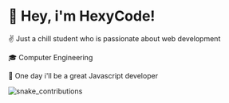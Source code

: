 # 🫡 Hey, i'm HexyCode!

✌️ Just a chill student who is passionate about web development

🎓 Computer Engineering

💭 One day i'll be a great Javascript developer

![snake_contributions](https://github.com/HexyCode/HexyCode/blob/output/github-snake.svg)
